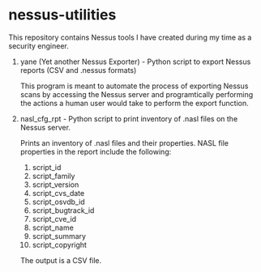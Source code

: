 # nessus-utilities

This repository contains Nessus tools I have created during my time as a security engineer.

1.  yane (Yet another Nessus Exporter) - Python script to export Nessus reports (CSV and .nessus formats)

    This program is meant to automate the process of exporting Nessus scans
    by accessing the Nessus server and programtically performing the actions
    a human user would take to perform the export function.

2. nasl_cfg_rpt - Python script to print inventory of .nasl files on the Nessus server.

    Prints an inventory of .nasl files and their properties.  NASL file properties in the report include the following:
    
     1.  script_id
     2.  script_family
     3.  script_version
     4.  script_cvs_date
     5.  script_osvdb_id
     6.  script_bugtrack_id
     7.  script_cve_id
     8.  script_name
     9.  script_summary
    10.  script_copyright
    
    The output is a CSV file.
    
   
